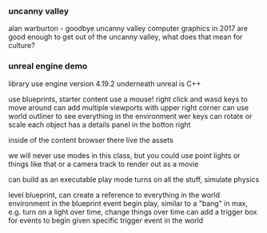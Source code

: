 ### uncanny valley
alan warburton - goodbye uncanny valley
computer graphics in 2017 are good enough to get out of the uncanny valley, what does that mean for culture?

### unreal engine demo
library
use engine version 4.19.2
underneath unreal is C++

use blueprints, starter content
use a mouse!
right click and wasd keys to move around
can add multiple viewports with upper right corner
can use world outliner to see everything in the environment
wer keys can rotate or scale
each object has a details panel in the botton right

inside of the content browser there live the assets

we will never use modes in this class, but you could use point lights or things like that
or a camera track to render out as a movie

can build as an executable
play mode turns on all the stuff, simulate physics

level blueprint, can create a reference to everything in the world environment in the blueprint
event begin play, similar to a "bang" in max, e.g. turn on a light over time, change things over time
can add a trigger box for events to begin given specific trigger event in the world

